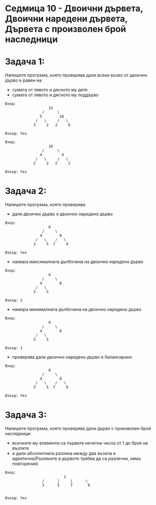 # Седмица 10 - Двоични дървета, Двоични наредени дървета, Дървета с произволен брой наследници

Задача 1:
=
Напишете програма, която проверява дали всеки възел от двоично дърво е равен на:
- сумата от лявото и дясното му дете
- сумата от лявото и дясното му поддърво
```
Вход:
                    15
                 /      \
                5        10
              /   \     /   \
             3     2   2     8
                      
Изход: Yes

Вход:
                    16
                 /      \
                4         4
              /   \     /   \
             2     2   2     2
                      
Изход: Yes
```

Задача 2:
=
Напишете програма, която проверява:
- дали двоично дърво е двоично наредено дърво
```
Вход:
                    6
                 /     \
                4        8
              /   \    /   \
             3     5  7     9
                      
Изход: Yes
```
- намира максималната дълбочина на двоично наредено дърво
```
Вход:
                    6
                 /     \
                4        8
              /   \    
             3     5  
                      
Изход: 2
```
- намира минималната дълбочина на двоично наредено дърво
```
Вход:
                    6
                 /     \
                4        8
              /   \    
             3     5 
                      
Изход: 1
```
- проверява дали двоично наредено дърво е балансирано
```
Вход:
                    6
                 /     \
                4        8
              /   \    /   \
             3     5  7     9  
                      
Изход: Yes
```

Задача 3:
=
Напишете програма, която проверява дали дърво с произволен брой наследници:
- всичките му елементи са първите нечетни числа от 1 до броя на възлите
- и дали абсолютната разлика между два възела е идентична(Разликите в дървото трябва да са различни, няма повторения)
```
Вход:
                           1
                 /      |     |      \
                 3      5     7       9
                  
                      
Изход: Yes
```

